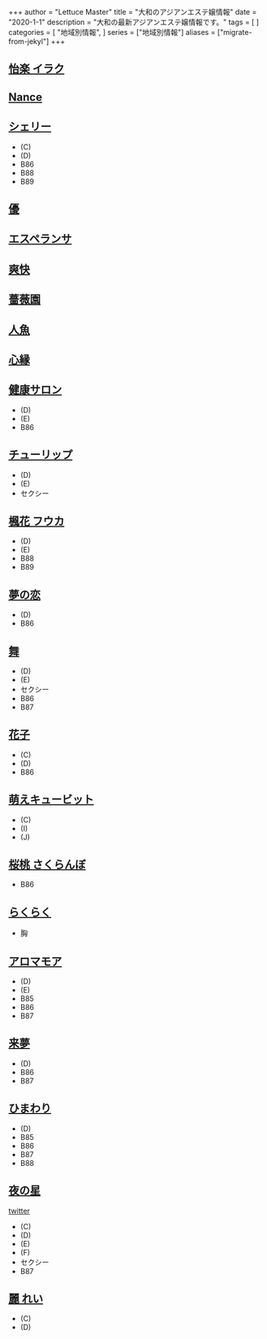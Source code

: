 +++
author = "Lettuce Master"
title = "大和のアジアンエステ嬢情報"
date = "2020-1-1"
description = "大和の最新アジアンエステ嬢情報です。"
tags = [
]
categories = [
    "地域別情報",
]
series = ["地域別情報"]
aliases = ["migrate-from-jekyl"]
+++

## [怡楽 イラク](http://オイルアロマ.com/)
## [Nance](http://nancy.est888.com/)
## [シェリー](http://sherry.est888.com/)
- (C)
- (D)
- B86
- B88
- B89
## [優](http://www.est-yu.work/)
## [エスペランサ](http://www.esperana.xyz/)
## [爽快](http://xn--ccks6b5ls55ljlzb.net/)
## [薔薇園](http://es-flower.work/)
## [人魚](http://roman-es.info/)
## [心縁](http://seasons-one.xyz/)
## [健康サロン](http://aphrodite-est.com/)
- (D)
- (E)
- B86
## [チューリップ](http://aroma-relax.biz/)
- (D)
- (E)
- セクシー
## [楓花 フウカ](https://fuuka.estjp.info/)
- (D)
- (E)
- B88
- B89
## [夢の恋](http://yumenokoi.xyz.mn/)
- (D)
- B86
## [舞](http://xn--eckl8am7c7ipdtg.xyz/)
- (D)
- (E)
- セクシー
- B86
- B87
## [花子](http://hmw.mznab.com/)
- (C)
- (D)
- B86
## [萌えキュービット](http://estjp.com/moe/)
- (C)
- (I)
- (J)
## [桜桃 さくらんぼ](http://massage-est.info/)
- B86
## [らくらく](http://www.smile-es.info/)
- 胸
## [アロマモア](https://aroma-more.jpn.cm/)
- (D)
- (E)
- B85
- B86
- B87
## [来夢](http://www.raimu.esraku.com/)
- (D)
- B86
- B87
## [ひまわり](http://www.himawari.esturl.com/)
- (D)
- B85
- B86
- B87
- B88
## [夜の星](http://www.yorunohoshi.esthejp.com/)
[twitter](ttps://twitter.com/hoshi_more?ref_src=twsrc%5Etf)
- (C)
- (D)
- (E)
- (F)
- セクシー
- B87
## [麗 れい](http://e-rei.info/)
- (C)
- (D)
